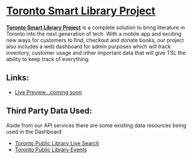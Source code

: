 # [Toronto Smart Library Project](https://github.com/elevate-smart-library)

**[Toronto Smart Library Project](https://github.com/elevate-smart-library)** is a complete solution to bring literature in Toronto into the next generation of tech. With a mobile app and exciting new ways for customers to find, checkout and donate books, our project also includes a web dashboard for admin purposes which will track inventory, customer usage and other important data that will give TSL the ability to keep track of everything.

## Links:

+ [Live Preview...coming soon](#)

## Third Party Data Used:

Aside from our API services there are some existing data resources being used in the Dashboard

+ [Toronto Public Library Live Search](http://dashboard.tpllabs.ca/index.html)
+ [Toronto Public Library Events](https://opendata.tpl.ca/resources/events)

